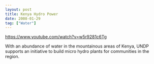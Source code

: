 ```yaml
---
layout: post
title: Kenya Hydro Power
date: 2008-01-29
tag: ["Water"]
---
```


https://www.youtube.com/watch?v=w5r9281c6Tg 

With an abundance of water in the mountainous areas of Kenya, UNDP supports an initiative to build micro hydro plants for communities in the region.